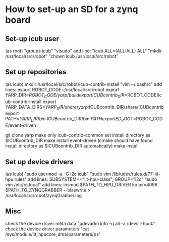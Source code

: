 
# How to set-up an SD for a zynq board

## Set-up icub user

(as root)
"groups icub"
"visudo"
  add line: "icub ALL=(ALL:ALL) ALL"
"mkdir /usr/local/src/robot"
"chown icub /usr/local/src/robot"

## Set up repositories

(as icub)
mkdir /usr/local/src/robot/icub-contrib-install
"vim ~/.bashrc"
add lines:
  export ROBOT_CODE=/usr/local/src/robot
  export YARP_DIR=$ROBOT_CODE/yarp/build
  export ICUBcontrib_DIR=$ROBOT_CODE/icub-contrib-install
  export YARP_DATA_DIRS=$YARP_DIR/share/yarp:$ICUBcontrib_DIR/share/ICUBcontrib
  export PATH=$YARP_DIR/bin:$ICUBcontrib_DIR/bin:$PATH
  export ED_ROOT=$ROBOT_CODE/event-driven
  
git clone
  yarp
    make only
  icub-contrib-common
    set install directory as $ICUBcontrib_DIR
    make install
  event-driven
    (cmake should have found install directory as $ICUBcontrib_DIR automatically)
    make install
    
## Set up device drivers

(as icub)
"sudo usermod -a -G i2c icub"
"sudo vim /lib/udev/rules.d/77-iit-hpu.rules"
add lines:
  SUBSYSTEM=="iit-hpu-class", GROUP="i2c"
"sudo vim /etc/rc.local"
add lines:
  insmod $PATH_TO_HPU_DRIVER.ko ps=4096
  $PATH_TO_ZYNQGRABBER --biaswrite > /usr/local/src/robot/zynqGrabber.log
  
## Misc

check the device driver meta data
  "udevadm info -q all -a /dev/iit-hpu0"
check the device driver parameters
  "cat /sys/module/iit_hpucore_dma/parameters/ps"


  


